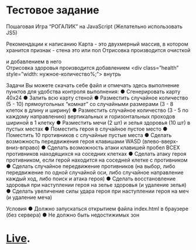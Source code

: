 # Тестовое задание
Пошаговая Игра “РОГАЛИК” на JavaScript (Желательно использовать JS5)

Рекомендации к написанию
Карта - это двухмерный массив, в котором хранится признак - стена это или пол
Отрисовка производится очисткой <div class=”field”></div> и добавлением в него <div class=”tile”></div>
Отрисовка здоровья производится добавлением <div class=”health” style=”width: нужное-количество%;”></div> внутрь <div class=”tile”></div>
 
Задачи
Вы можете скачать себе файл и отмечать здесь выполнение пунктов для удобства контроля выполнения:
●	Сгенерировать карту 40x24
●	Залить всю карту стеной
●	Разместить случайное количество (5 - 10) прямоугольных “комнат” со случайными размерами (3 - 8 клеток в длину и ширину)
●	Разместить случайное количество (3 - 5 по каждому направлению)
вертикальных и горизонтальных проходов шириной в 1 клетку
●	Разместить мечи (2 шт) и зелья здоровья (10 шт) в пустых местах
●	Поместить героя в случайное пустое место
●	Поместить 10 противников с случайные пустые места
●	Сделать возможность передвижения героя клавишами WASD
(влево-вверх-вниз-вправо)
●	Сделать возможность атаки клавишей пробел ВСЕХ противников
находящихся на соседних клетках
●	Сделать атаку героя противником, если герой находится на соседней клетке с противником
●	Сделать случайное передвижение противников (на выбор, либо передвижение по одной случайной оси, либо случайное направление каждый ход, либо поиск и атака героя)
●	Сделать восстановление здоровья при наступлении героя на зелье
здоровья (и удаление зелья)
●	Сделать увеличение силы удара героя при наступлении героя на меч
(и удаление меча)

Условия
●	Должно запускаться открытием файла index.html в браузере (без сервера)
●	Не должно быть недостижимых зон

# [Live]([https://thatv1n.github.io/calculator](https://thatv1n.github.io/ROUGE-GAME/)https://thatv1n.github.io/ROUGE-GAME/).
